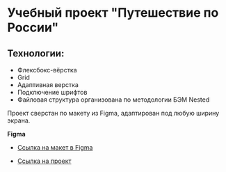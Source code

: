 # Учебный проект "Путешествие по России"


## Технологии:
* Флексбокс-вёрстка
* Grid
* Адаптивная верстка
* Подключение шрифтов
* Файловая структура организована по методологии БЭМ Nested

Проект сверстан по макету из Figma, адаптирован под любую ширину экрана.

**Figma**

* [Ссылка на макет в Figma](https://www.figma.com/file/5S2WSbEFL6awjVWJ0NWL8Q/Sprint-3_-Russia-_-desktop-mobile?node-id=28503%3A0/?target=_blank)

* [Ссылка на проект](https://nataliapushkina.github.io/russian-travel/?target=_blank)
